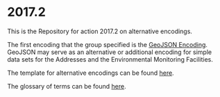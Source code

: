 # 2017.2

This is the Repository for action 2017.2 on alternative encodings.

The first encoding that the group specified is the [GeoJSON Encoding](./GeoJSON/specification.md). GeoJSON may serve as an alternative or additional encoding for simple data sets for the Addresses and the Environmental Monitoring Facilities.

The template for alternative encodings can be found [here](./template/template.md).

The glossary of terms can be found [here](./glossary.md).
